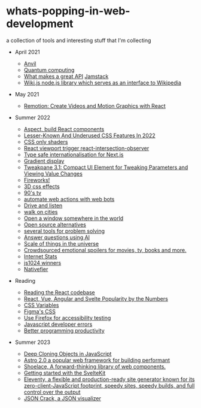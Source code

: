 # whats-popping-in-web-development

a collection of tools and interesting stuff that I'm collecting

- April 2021

  - [Anvil](https://anvil.works/)
  - [Quantum computing](https://stackoverflow.blog/2021/02/23/quantum-computing-qiskit-quibit-circuit-interference-ibm/)
  - [What makes a great API](https://stackoverflow.blog/2021/02/16/podcast-313-what-makes-for-a-great-api/) [Jamstack](https://jamstack.org/)
  - [Wiki.js node.js library which serves as an interface to Wikipedia](https://github.com/dijs/wiki)

- May 2021
  - [Remotion: Create Videos and Motion Graphics with React](https://javascriptweekly.com/link/103112/2266cf1114)


- Summer 2022
  - [Aspect, build React components](https://aspect.app/project/-N88U-jmQ1F5LkuEZjEe)
  - [Lesser-Known And Underused CSS Features In 2022](https://www.smashingmagazine.com/2022/05/lesser-known-underused-css-features-2022/)
  - [CSS only shaders](https://robbowen.digital/wrote-about/css-blend-mode-shaders/)
  - [React viewport trigger react-intersection-observer](https://github.com/thebuilder/react-intersection-observer)
  - [Type safe internationalisation for Next.js](https://github.com/QuiiBz/next-international)
  - [Gradient display](https://www.gradientos.app/)
  - [Tweakpane 3.1: Compact UI Element for Tweaking Parameters and Viewing Value Changes](https://cocopon.github.io/tweakpane/)
  - [Fireworks!](https://fireworks.js.org/)
  - [3D css effects](https://atroposjs.com/)
  - [90's tv](https://my90stv.com/#uZeR--vr_sc)
  - [automate web actions with web bots](https://axiom.ai/)
  - [Drive and listen](https://drivenlisten.com/#)
  - [walk on cities](https://citywalks.live/)
  - [Open a window somewhere in the world](https://www.window-swap.com/Window)
  - [Open source alternatives](https://www.opensourcealternative.to/)
  - [several tools for problem solving](https://tinywow.com/)
  - [Answer questions using AI](https://www.wolframalpha.com/)
  - [Scale of things in the universe](https://www.htwins.net/scale2/)
  - [Crowdsourced emotional spoilers for movies, tv, books and more.](https://www.doesthedogdie.com/)
  - [Internet Stats](https://www.internetlivestats.com/)
  - [js1024 winners](https://js1024.fun/results/2022)
  - [Nativefier](https://github.com/nativefier/nativefier)
  
- Reading
  - [Reading the React codebase](https://alexkondov.com/readint-source-code-react/)
  - [React, Vue, Angular and Svelte Popularity by the Numbers](https://gist.github.com/tkrotoff/b1caa4c3a185629299ec234d2314e190)
  - [CSS Variables](https://www.youtube.com/watch?v=ZuZizqDF4q8)
  - [Figma's CSS](https://ishadeed.com/article/figma-css/)
  - [Use Firefox for accessibility testing](https://www.a11yproject.com/posts/using-firefox-for-accessibility-testing/)
  - [Javascript developer errors](https://www.toptal.com/javascript/10-most-common-javascript-mistakes)
  - [Better programming productivity](https://dev.to/chainguns/better-programming-productivity-techniques-and-attitude-19n)
  
- Summer 2023
  - [Deep Cloning Objects in JavaScript](https://www.builder.io/blog/structured-clone)
  - [Astro 2.0  a popular web framework for building performant](https://astro.build/blog/astro-2/)
  - [Shoelace, A forward-thinking library of web components.](https://shoelace.style/getting-started/usage)
  - [Getting started with the SvelteKit](https://css-tricks.com/getting-started-with-sveltekit/)
  - [Eleventy, a flexible and production-ready site generator known for its zero-client-JavaScript footprint, speedy sites, speedy builds, and full control over the output ](https://www.11ty.dev/blog/eleventy-v2-beta/)
  - [JSON Crack, a JSON visualizer](https://jsoncrack.com/)
